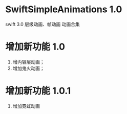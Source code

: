 # SwiftSimpleAnimations  1.0
swift 3.0 层级动画、帧动画
动画合集

# 增加新功能  1.0
1. 增内容层动画；
2. 增加鬼火动画；


# 增加新功能  1.0.1
1. 增加霓虹动画
